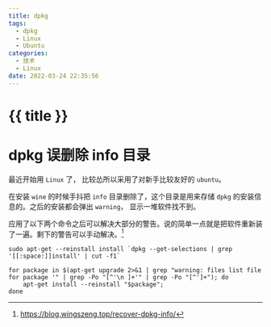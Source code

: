 ```yaml
---
title: dpkg
tags:
  - dpkg
  - Linux
  - Ubuntu
categories:
  - 技术
  - Linux
date: 2022-03-24 22:35:56
---
```


# {{ title }}


# dpkg 误删除 info 目录

最近开始用 `Linux` 了， 比较怂所以采用了对新手比较友好的 `ubuntu`。

在安装 `wine` 的时候手抖把 `info` 目录删除了，这个目录是用来存储 `dpkg` 的安装信息的。之后的安装都会弹出 `warning`， 显示一堆软件找不到。

应用了以下两个命令之后可以解决大部分的警告。说的简单一点就是把软件重新装了一遍。剩下的警告可以手动解决。[^1]

```shell
sudo apt-get --reinstall install `dpkg --get-selections | grep '[[:space:]]install' | cut -f1`
```

```shell
for package in $(apt-get upgrade 2>&1 | grep "warning: files list file for package '" | grep -Po "[^'\n ]+'" | grep -Po "[^']+"); do
    apt-get install --reinstall "$package";
done
```

[^1]: https://blog.wingszeng.top/recover-dpkg-info/
